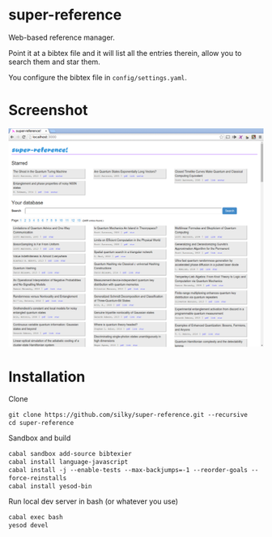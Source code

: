 # super-reference

Web-based reference manager.

Point it at a bibtex file and it will list all the entries therein, allow you to search them and star them.

You configure the bibtex file in `config/settings.yaml`.

# Screenshot

![](screenshot.png)

# Installation

Clone

````
git clone https://github.com/silky/super-reference.git --recursive
cd super-reference
````

Sandbox and build
````
cabal sandbox add-source bibtexier
cabal install language-javascript
cabal install -j --enable-tests --max-backjumps=-1 --reorder-goals --force-reinstalls
cabal install yesod-bin
````

Run local dev server in bash (or whatever you use)
````
cabal exec bash
yesod devel
````
